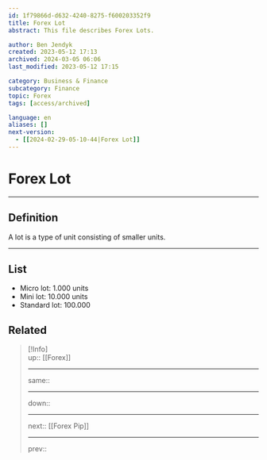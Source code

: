 ```yaml
---
id: 1f79866d-d632-4240-8275-f600203352f9 
title: Forex Lot
abstract: This file describes Forex Lots.

author: Ben Jendyk
created: 2023-05-12 17:13  
archived: 2024-03-05 06:06
last_modified: 2023-05-12 17:15

category: Business & Finance 
subcategory: Finance 
topic: Forex  
tags: [access/archived]

language: en
aliases: []
next-version:
  - [[2024-02-29-05-10-44|Forex Lot]]
---
```


# Forex Lot

---

## Definition

A lot is a type of unit consisting of smaller units.

---

## List

- Micro lot: 1.000 units  
- Mini lot: 10.000 units  
- Standard lot: 100.000

## Related

> [!Info]  
> up:: [[Forex]]
> - ---
> same::
> - ---
> down::
> - ---
> next:: [[Forex Pip]]
> - ---
> prev::
